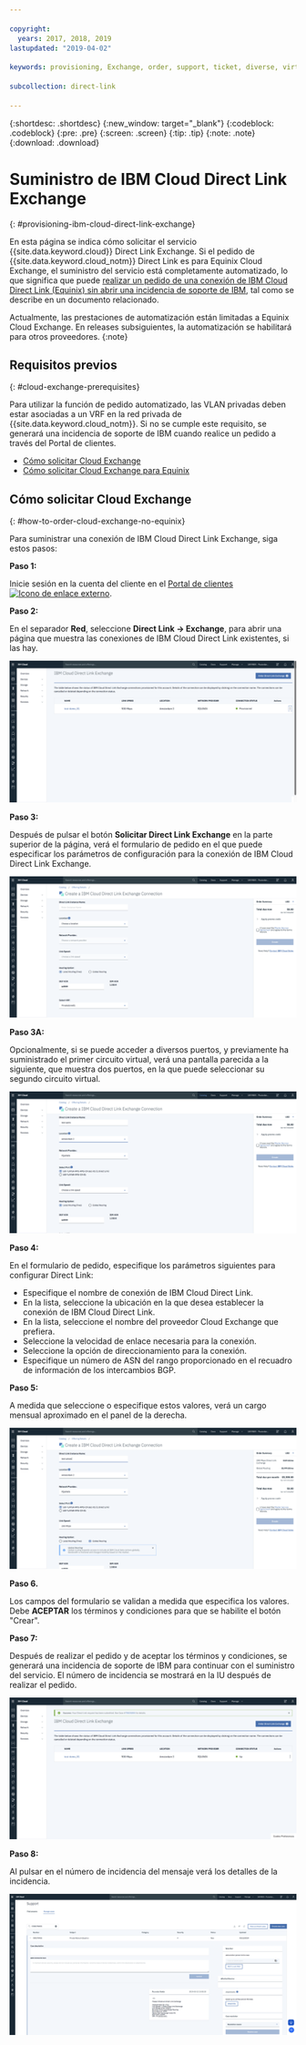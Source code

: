 ```yaml
---

copyright:
  years: 2017, 2018, 2019
lastupdated: "2019-04-02"

keywords: provisioning, Exchange, order, support, ticket, diverse, virtual circuit, parameters, Terms and Conditions

subcollection: direct-link

---
```


{:shortdesc: .shortdesc}
{:new_window: target="_blank"}
{:codeblock: .codeblock}
{:pre: .pre}
{:screen: .screen}
{:tip: .tip}
{:note: .note}
{:download: .download}

# Suministro de IBM Cloud Direct Link Exchange
{: #provisioning-ibm-cloud-direct-link-exchange}

En esta página se indica cómo solicitar el servicio {{site.data.keyword.cloud}} Direct Link Exchange. Si el pedido de {{site.data.keyword.cloud_notm}} Direct Link es para Equinix Cloud Exchange, el suministro del servicio está completamente automatizado, lo que significa que puede [realizar un pedido de una conexión de IBM Cloud Direct Link (Equinix) sin abrir una incidencia de soporte de IBM](/docs/infrastructure/direct-link?topic=direct-link-provisioning-ibm-cloud-direct-link-exchange-for-equinix), tal como se describe en un documento relacionado.

Actualmente, las prestaciones de automatización están limitadas a Equinix Cloud Exchange. En releases subsiguientes, la automatización se habilitará para otros proveedores.
{:note}

## Requisitos previos
{: #cloud-exchange-prerequisites}

Para utilizar la función de pedido automatizado, las VLAN privadas deben estar asociadas a un VRF en la red privada de {{site.data.keyword.cloud_notm}}. Si no se cumple este requisito, se generará una incidencia de soporte de IBM cuando realice un pedido a través del Portal de clientes.

 * [Cómo solicitar Cloud Exchange](#how-to-order-cloud-exchange-no-equinix)
 * [Cómo solicitar Cloud Exchange para Equinix](/docs/infrastructure/direct-link?topic=direct-link-provisioning-ibm-cloud-direct-link-exchange-for-equinix)

## Cómo solicitar Cloud Exchange
{: #how-to-order-cloud-exchange-no-equinix}

Para suministrar una conexión de IBM Cloud Direct Link Exchange, siga estos pasos:

**Paso 1:**

Inicie sesión en la cuenta del cliente en el [Portal de clientes ![Icono de enlace externo](../../icons/launch-glyph.svg "Icono de enlace externo")](https://cloud.ibm.com/).

**Paso 2:**

En el separador **Red**, seleccione **Direct Link -> Exchange**, para abrir una página que muestra las conexiones de IBM Cloud Direct Link existentes, si las hay.

![Paso 2](/images/pup_exchange_list.png)

**Paso 3:**

Después de pulsar el botón **Solicitar Direct Link Exchange** en la parte superior de la página, verá el formulario de pedido en el que puede especificar los parámetros de configuración para la conexión de IBM Cloud Direct Link Exchange.

![Paso 3](/images/pup_exchange_create_default.png)

**Paso 3A:**

Opcionalmente, si se puede acceder a diversos puertos, y previamente ha suministrado el primer circuito virtual, verá una pantalla parecida a la siguiente, que muestra dos puertos, en la que puede seleccionar su segundo circuito virtual.

![imagen de 2 puertos](/images/pup_exchange_create_ports.png)

**Paso 4:**

En el formulario de pedido, especifique los parámetros siguientes para configurar Direct Link:
  * Especifique el nombre de conexión de IBM Cloud Direct Link.
  * En la lista, seleccione la ubicación en la que desea establecer la conexión de IBM Cloud Direct Link.
  * En la lista, seleccione el nombre del proveedor Cloud Exchange que prefiera.
  * Seleccione la velocidad de enlace necesaria para la conexión.
  * Seleccione la opción de direccionamiento para la conexión.
  * Especifique un número de ASN del rango proporcionado en el recuadro de información de los intercambios BGP.

**Paso 5:**

A medida que seleccione o especifique estos valores, verá un cargo mensual aproximado en el panel de la derecha.

![Paso 4-5](/images/pup_exchange_create_prices.png)

**Paso 6.**

Los campos del formulario se validan a medida que especifica los valores. 
Debe **ACEPTAR** los términos y condiciones para que se habilite el botón "Crear".

**Paso 7:**

Después de realizar el pedido y de aceptar los términos y condiciones, se generará una incidencia de soporte de IBM para continuar con el suministro del servicio. El número de incidencia se mostrará en la IU después de realizar el pedido. 

![Paso NE1](/images/pup_exchange_ticket_notification.png)

**Paso 8:**

Al pulsar en el número de incidencia del mensaje verá los detalles de la incidencia.

![Paso NE2](/images/pup_exchange_ticket_details.png)
